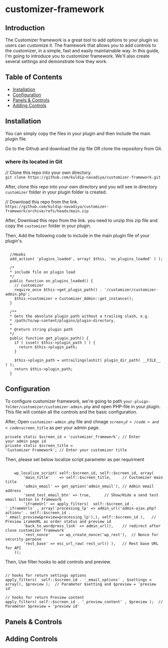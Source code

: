 # customizer-framework
## Introduction
The Customizer framework is a great tool to add options to your plugin so users can customize it. The framework that allows you to add controls to the customizer, in a simple, fast and easily maintainable way. In this guide, I'm going to introduce you to customizer framework. We'll also create several settings and demonstrate how they work.

## Table of Contents

- [Installation](#installation)
- [Configuration](#configuration)
- [Panels & Controls](#panels-sections)
- [Adding Controls](#adding-controls)

## Installation
You can simply copy the files in your plugin and then include the main plugin file.

Go to the Github and download the zip file OR clone the repository from Git.

### where its located in Git
<p>// Clone this repo into your own directory.<br><code>git clone https://github.com/kuldip-navadiya/customizer-framework.git</code></p>

After, clone this repo into your own directory and you will see in directory <code>customizer</code> folder in your plugin folder is created.

<p>// Download this repo from the link.<br><code>https://github.com/kuldip-navadiya/customizer-framework/archive/refs/heads/main.zip</code></p>

After, Download this repo from the link. you need to unzip this zip file and copy the <code>customizer</code> folder in your plugin.

Then, Add the following code to include in the main plugin file of your plugin's.

<pre><code>
  //Hooks
  add_action( 'plugins_loaded', array( $this, 'on_plugins_loaded' ) );

  /*
  * include file on plugin load
  */
  public function on_plugins_loaded() {
    // customizer
    require_once $this->get_plugin_path() . '/customizer/customizer-admin.php';	
    $this->customizer = Customizer_Admin::get_instance();
  }
  
  /**
  * Gets the absolute plugin path without a trailing slash, e.g.
  * /path/to/wp-content/plugins/plugin-directory.
  *
  * @return string plugin path
  */
  public function get_plugin_path() {
    if ( isset( $this->plugin_path ) ) {
      return $this->plugin_path;
    }
  
    $this->plugin_path = untrailingslashit( plugin_dir_path( __FILE__ ) );
    return $this->plugin_path;
  }
</code></pre>

## Configuration
To configure customizer framework, we're going to path <code>your-pluign-folder/customizer/customizer-admin.php</code> and open PHP-file in your plugin. This file will contain all the controls and the basic configuration.

After, Open <code>customizer-admin.php</code> file and chnage <code>$screen_id</code> and <code>$screen_title</code> as per your admin page.

<code>private static $screen_id = 'customizer_framework'; // Enter your admin page id</code><br>
<code>private static $screen_title = 'Customizer Framework'; // Enter your customizer title</code>

Then, please set below localize script parameter as per requirment
<pre><code>
	wp_localize_script( self::$screen_id, self::$screen_id, array(
		'main_title'	=> self::$screen_title,		// Customizer main title
		'admin_email' => get_option('admin_email'),	// Admin email address
		'send_test_email_btn' => true,		// Show/Hide a send test email button in framework
		'iframeUrl'	=> apply_filters(  self::$screen_id . '_iframeUrls' , array('processing_lp' => admin_url('admin-ajax.php?action=' . self::$screen_id . '_email_preview&preview=processing_lp'),), self::$screen_id ),	// Preview irameURL as order status and preview id
		'back_to_wordpress_link' => admin_url(),	// redirect after close customizer framework
		'rest_nonce'	=> wp_create_nonce('wp_rest'),	// Nonce for security perpose
		'rest_base'	=> esc_url_raw( rest_url() ),	// Rest base URL for API
	));
</code></pre>

Then, Use filter hooks to add controls and preview.

<pre><code>
// hooks for return settings options
apply_filters(  self::$screen_id . '_email_options' , $settings = array(), $preview );	// Parameter $setting and $preview = 'preview id'

// hooks for return Preview content
apply_filters( self::$screen_id . '_preview_content' , $preview );	// Parameter $preview = 'preview id'
</code></pre>

## Panels & Controls

## Adding Controls
